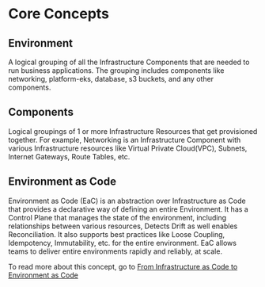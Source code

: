 # Core Concepts

## Environment 

A logical grouping of all the Infrastructure Components that are needed to run business applications. The grouping includes components like networking, platform-eks, database, s3 buckets, and any other components.

## Components 

Logical groupings of 1 or more Infrastructure Resources that get provisioned together. For example, Networking is an Infrastructure Component with various Infrastructure resources like Virtual Private Cloud(VPC), Subnets, Internet Gateways, Route Tables, etc.

## Environment as Code

Environment as Code (EaC) is an abstraction over Infrastructure as Code that provides a declarative  way of defining an entire Environment. It has a Control Plane that manages the state of the environment, including relationships between various resources, Detects Drift as well enables Reconciliation. It also supports best practices  like Loose Coupling, Idempotency, Immutability, etc. for the entire environment. EaC allows teams to deliver entire environments rapidly and reliably, at scale.

To read more about this concept, go to [From Infrastructure as Code to Environment as Code](https://compuzest.com/2021/09/23/from-infrastructure-as-code-to-environment-as-code/) 
